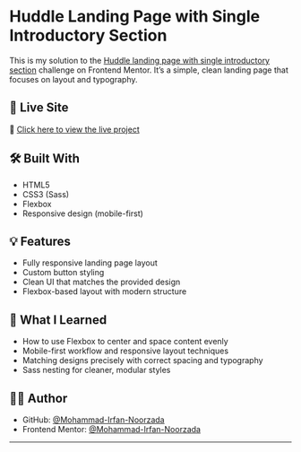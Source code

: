 # Huddle Landing Page with Single Introductory Section

This is my solution to the [Huddle landing page with single introductory section](https://www.frontendmentor.io/challenges/huddle-landing-page-with-single-introductory-section-B_2Wvxgi0) challenge on Frontend Mentor. It’s a simple, clean landing page that focuses on layout and typography.

## 🚀 Live Site

🔗 [Click here to view the live project](https://coder-irfan.github.io/huddle-landing-page-with-single-introductory-section-master/)

## 🛠 Built With

- HTML5
- CSS3 (Sass)
- Flexbox
- Responsive design (mobile-first)

## 💡 Features

- Fully responsive landing page layout
- Custom button styling
- Clean UI that matches the provided design
- Flexbox-based layout with modern structure

## 🌱 What I Learned

- How to use Flexbox to center and space content evenly
- Mobile-first workflow and responsive layout techniques
- Matching designs precisely with correct spacing and typography
- Sass nesting for cleaner, modular styles

## 🙋‍♂️ Author

- GitHub: [@Mohammad-Irfan-Noorzada](https://github.com/coder-irfan)
- Frontend Mentor: [@Mohammad-Irfan-Noorzada](https://www.frontendmentor.io/profile/Mohammad-Irfan-Noorzada)

---
